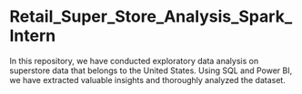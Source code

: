 # Retail_Super_Store_Analysis_Spark_Intern
In this repository, we have conducted exploratory data analysis on superstore data that belongs to the United States. Using SQL and Power BI, we have extracted valuable insights and thoroughly analyzed the dataset.
